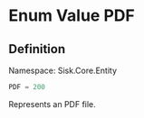 # Enum Value PDF

## Definition
Namespace: Sisk.Core.Entity

```csharp
PDF = 200
```

Represents an PDF file.


